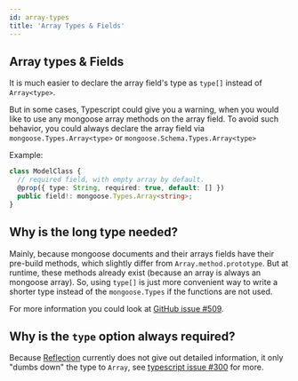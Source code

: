 ```yaml
---
id: array-types
title: 'Array Types & Fields'
---
```


## Array types & Fields

It is much easier to declare the array field's type as `type[]` instead of `Array<type>`.

But in some cases, Typescript could give you a warning, when you would like to use <!---->any mongoose array methods<!--[any mongoose array methods](https://mongoosejs.com/docs/api/array.html) <-- the link is invalid for mongoose 6.0 and there is no proper replacement currently --> on the array field.
To avoid such behavior, you could always declare the array field via `mongoose.Types.Array<type>` or `mongoose.Schema.Types.Array<type>`

Example:

```ts
class ModelClass {
  // required field, with empty array by default.
  @prop({ type: String, required: true, default: [] })
  public field!: mongoose.Types.Array<string>;
}
```

## Why is the long type needed?

Mainly, because mongoose documents and their arrays fields have their pre-build methods, which slightly differ from `Array.method.prototype`. But at runtime, these methods already exist (because an array is always an mongoose array). So, using `type[]` is just more convenient way to write a shorter type instead of the `mongoose.Types` if the functions are not used.

For more information you could look at [GitHub issue #509](https://github.com/typegoose/typegoose/issues/509).

## Why is the `type` option always required?

Because [Reflection](https://www.typescriptlang.org/docs/handbook/decorators.html#metadata) currently does not give out detailed information, it only "dumbs down" the type to `Array`, see [typescript issue #300](https://github.com/typegoose/typegoose/issues/300) for more.
